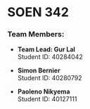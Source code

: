# SOEN 342 

### Team Members:
- **Team Lead: Gur Lal**  
  Student ID: 40284042  

- **Simon Bernier**  
  Student ID: 40280792

- **Paoleno Nikyema**  
  Student ID: 40127111
